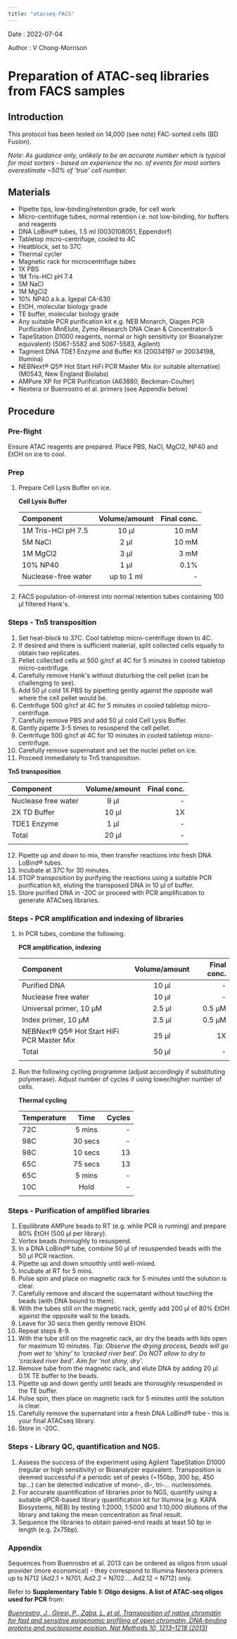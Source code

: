 ```yaml
---
title: "atacseq-FACS"
---
```


Date : 2022-07-04

Author : V Chong-Morrison

# Preparation of ATAC-seq libraries from FACS samples

## Introduction
This protocol has been tested on 14,000 (see note) FAC-sorted cells (BD Fusion).

*Note: As guidance only, unlikely to be an accurate number which is typical for most sorters - based on experience the no. of events for most sorters overestimate ~50% of 'true' cell number.*

## Materials
- Pipette tips, low-binding/retention grade, for cell work
- Micro-centrifuge tubes, normal retention i.e. not low-binding, for buffers and reagents
- DNA LoBind® tubes, 1.5 ml (0030108051, Eppendorf)
- Tabletop micro-centrifuge, cooled to 4C
- Heatblock, set to 37C
- Thermal cycler
- Magnetic rack for microcentrifuge tubes
- 1X PBS
- 1M Tris-HCl pH 7.4
- 5M NaCl
- 1M MgCl2
- 10% NP40 a.k.a. Igepal CA-630
- EtOH, molecular biology grade
- TE buffer, molecular biology grade
- Any suitable PCR purification kit e.g. NEB Monarch, Qiagen PCR Purification MinElute, Zymo Research DNA Clean & Concentrator-5
- TapeStation D1000 reagents, normal or high sensitivity (or Bioanalyzer equivalent) (5067-5582 and 5067-5583, Agilent)
- Tagment DNA TDE1 Enzyme and Buffer Kit (20034197 or 20034198, Illumina)
- NEBNext® Q5® Hot Start HiFi PCR Master Mix (or suitable alternative) (M0543, New England Biolabs)
- AMPure XP for PCR Purification (A63880, Beckman-Coulter)
- Nextera or Buenrostro et al. primers (see Appendix below)

## Procedure

### Pre-flight

Ensure ATAC reagents are prepared. Place PBS, NaCl, MgCl2, NP40 and EtOH on ice to cool.

### Prep

1. Prepare Cell Lysis Buffer on ice.

   **Cell Lysis Buffer**

   | Component | Volume/amount | Final conc. |
   | :---------- |:----------:| ----------:|
   | 1M Tris-HCl pH 7.5   | 10 µl      | 10 mM |
   | 5M NaCl        | 2 µl      | 10 mM |
   | 1M MgCl2   | 3 µl      | 3 mM |
   | 10% NP40      | 1 µl | 0.1% |
   | Nuclease-free water      | up to 1 ml | - |
   ||||
    
2. FACS population-of-interest into normal retention tubes containing 100 µl filtered Hank's.

### Steps - Tn5 transposition

1. Set heat-block to 37C. Cool tabletop micro-centrifuge down to 4C.
2. If desired and there is sufficient material, split collected cells equally to obtain two replicates.
3. Pellet collected cells at 500 g/rcf at 4C for 5 minutes in cooled tabletop micro-centrifuge.
4. Carefully remove Hank's without disturbing the cell pellet (can be challenging to see).
5. Add 50 µl cold 1X PBS by pipetting gently against the opposite wall where the cell pellet would be.
6. Centrifuge 500 g/rcf at 4C for 5 minutes in cooled tabletop micro-centrifuge.
7. Carefully remove PBS and add 50 µl cold Cell Lysis Buffer.
8. Gently pipette 3-5 times to resuspend the cell pellet.
9. Centrifuge 500 g/rcf at 4C for 10 minutes in cooled tabletop micro-centrifuge.
10. Carefully remove supernatant and set the nuclei pellet on ice.
11. Proceed immediately to Tn5 transposition.
   
   **Tn5 transposition**
   
   | Component | Volume/amount | Final conc. |
   | :---------- |:----------:| ----------:|
   | Nuclease free water   | 9 µl | - |
   | 2X TD Buffer      | 10 µl | 1X |
   | TDE1 Enzyme   |  1 µl | - |
   | Total      | 20 µl | - |
   ||||
   
12. Pipette up and down to mix, then transfer reactions into fresh DNA LoBind® tubes.
13. Incubate at 37C for 30 minutes.
14. STOP transposition by purifying the reactions using a suitable PCR purification kit, eluting the transposed DNA in 10 µl of buffer.
15. Store purified DNA in -20C or proceed with PCR amplification to generate ATACseq libraries.

### Steps - PCR amplification and indexing of libraries

1. In PCR tubes, combine the following.

   **PCR amplification, indexing**

   | Component | Volume/amount | Final conc. |
   | :---------- |:----------:| ----------:|
   | Purified DNA | 10 µl | - |
   | Nuclease free water | 10 µl | - |
   | Universal primer, 10 µM   |  2.5 µl | 0.5 µM |
   | Index primer, 10 µM      | 2.5 µl | 0.5 µM |
   | NEBNext® Q5® Hot Start HiFi PCR Master Mix      | 25 µl | 1X |
   | Total      | 50 µl | - |
   ||||

2. Run the following cycling programme (adjust accordingly if substituting polymerase). Adjust number of cycles if using lower/higher number of cells.

   **Thermal cycling**

   | Temperature | Time | Cycles |
   | :---------- |:----------:| ----------:|
   | 72C | 5 mins | - |
   | 98C | 30 secs | - |
   | 98C |  10 secs | 13 |
   | 65C | 75 secs | 13 |
   | 65C | 5 mins | - |
   | 10C | Hold | - |
   ||||
        
### Steps - Purification of amplified libraries

1. Equilibrate AMPure beads to RT (e.g. while PCR is running) and prepare 80% EtOH (500 µl per library).
2. Vortex beads thoroughly to resuspend.
3. In a DNA LoBind® tube, combine 50 µl of resuspended beads with the 50 µl PCR reaction.
4. Pipette up and down smoothly until well-mixed.
5. Incubate at RT for 5 mins.
6. Pulse spin and place on magnetic rack for 5 minutes until the solution is clear.
7. Carefully remove and discard the supernatant without touching the beads (with DNA bound to them).
8. With the tubes still on the magnetic rack, gently add 200 µl of 80% EtOH against the opposite wall to the beads.
9. Leave for 30 secs then gently remove EtOH.
10. Repeat steps 8-9.
11. With the tube still on the magnetic rack, air dry the beads with lids open for maximum 10 minutes. *Tip: Observe the drying process, beads will go from wet to ‘shiny’ to ‘cracked river bed’.  Do NOT allow to dry to ‘cracked river bed’. Aim for ‘not shiny, dry’.*
12. Remove tube from the magnetic rack, and elute DNA by adding 20 µl 0.1X TE buffer to the beads.
13. Pipette up and down gently until beads are thoroughly resuspended in the TE buffer.
14. Pulse spin, then place on magnetic rack for 5 minutes until the solution is clear.
15. Carefully remove the supernatant into a fresh DNA LoBind® tube - this is your final ATACseq library.
16. Store in -20C.

### Steps - Library QC, quantification and NGS.

1. Assess the success of the experiment using Agilent TapeStation D1000 (regular or high sensitivity) or Bioanalyzer equivalent. Transposition is deemed successful if a periodic set of peaks (~150bp, 300 bp, 450 bp…) can be detected indicative of mono-, di-, tri-… nucleosomes.
2. For accurate quantification of libraries prior to NGS, quantify using a suitable qPCR-based library quantification kit for Illumina (e.g. KAPA Biosystems, NEB) by testing 1:2000, 1:5000 and 1:10,000 dilutions of the library and taking the mean concentration as final result.
3. Sequence the libraries to obtain paired-end reads at least 50 bp in length (e.g. 2x75bp).

### Appendix

Sequences from Buenrostro et al. 2013 can be ordered as oligos from usual provider (more economical) - they correspond to Illumina Nextera primers up to N712 (Ad2.1 = N701, Ad2.2 = N702…..Ad2.12 = N712) only. 

Refer to **Supplementary Table 1: Oligo designs. A list of ATAC-seq oligos used for PCR** from:

*[Buenrostro, J., Giresi, P., Zaba, L. et al. Transposition of native chromatin for fast and sensitive epigenomic profiling of open chromatin, DNA-binding proteins and nucleosome position. Nat Methods 10, 1213–1218 (2013)](https://doi.org/10.1038/nmeth.2688)*
